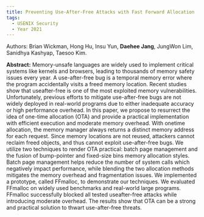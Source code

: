 ```yaml
---
title: Preventing Use-After-Free Attacks with Fast Forward Allocation 
tags:
  - USENIX Security
  - Year 2021
---
```

Authors: Brian Wickman, Hong Hu, Insu Yun, **Daehee Jang**, JungWon Lim, Sanidhya Kashyap, Taesoo Kim.<br>
<!--more-->
**Abstract:** Memory-unsafe languages are widely used to implement critical systems like kernels and browsers, leading to thousands
of memory safety issues every year. 
A use-after-free bug is
a temporal memory error where the program accidentally
visits a freed memory location. Recent studies show that useafter-free is one of the most exploited memory vulnerabilities.
Unfortunately, previous efforts to mitigate use-after-free bugs
are not widely deployed in real-world programs due to either
inadequate accuracy or high performance overhead.
In this paper, we propose to resurrect the idea of one-time
allocation (OTA) and provide a practical implementation with
efficient execution and moderate memory overhead. With onetime allocation, the memory manager always returns a distinct
memory address for each request. Since memory locations
are not reused, attackers cannot reclaim freed objects, and
thus cannot exploit use-after-free bugs. We utilize two techniques to render OTA practical: batch page management and
the fusion of bump-pointer and fixed-size bins memory allocation styles. Batch page management helps reduce the number
of system calls which negatively impact performance, while
blending the two allocation methods mitigates the memory
overhead and fragmentation issues. We implemented a prototype, called FFmalloc, to demonstrate our techniques. We evaluated FFmalloc on widely used benchmarks and real-world
large programs. FFmalloc successfully blocked all tested useafter-free attacks while introducing moderate overhead. The
results show that OTA can be a strong and practical solution
to thwart use-after-free threats.

